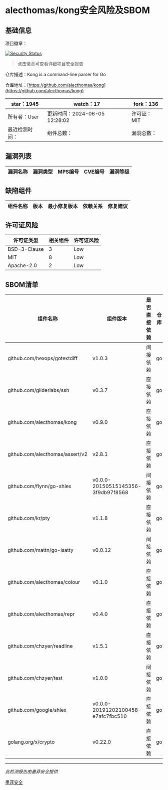 # alecthomas/kong安全风险及SBOM

## 基础信息

项目徽章：

[![Security Status](https://www.murphysec.com/platform3/v31/badge/1804943136704995328.svg)](https://www.murphysec.com/console/report/1804943136478502912/1804943136704995328)

> 点击徽章可查看详细项目安全报告

仓库描述：Kong is a command-line parser for Go

仓库地址：[https://github.com/alecthomas/kong](https://github.com/alecthomas/kong)

| star：1945 | watch：17 | fork：136 |
| ----------- | -------------- | ------------ |
| 所有者：User | 更新时间：2024-06-05 12:28:02 | 许可证：MIT |
| 最近检测时间： | 组件总数： | 漏洞总数： |




## 漏洞列表

| 漏洞名称 | 漏洞类型 | MPS编号 | CVE编号 | 漏洞等级 |
| ------- | ------ | ------- | ------ | ----- |





## 缺陷组件

| 组件名称 | 版本 | 最小修复版本 | 依赖关系 | 修复建议 |
| -------- | ---- | ------------ | -------- | -------- |





## 许可证风险

| 许可证类型 | 相关组件 | 许可证风险 |
| ---------- | -------- | ---------- |
|BSD-3-Clause|3|Low|
|MIT|8|Low|
|Apache-2.0|2|Low|




## SBOM清单

| 组件名称 | 组件版本 | 是否直接依赖 | 仓库 |
| -------- | -------- | ------------ | ---- |
|github.com/hexops/gotextdiff|v1.0.3|间接依赖|go|
|github.com/gliderlabs/ssh|v0.3.7|直接依赖|go|
|github.com/alecthomas/kong|v0.9.0|直接依赖|go|
|github.com/alecthomas/assert/v2|v2.8.1|直接依赖|go|
|github.com/flynn/go-shlex|v0.0.0-20150515145356-3f9db97f8568|间接依赖|go|
|github.com/kr/pty|v1.1.8|直接依赖|go|
|github.com/mattn/go-isatty|v0.0.12|间接依赖|go|
|github.com/alecthomas/colour|v0.1.0|直接依赖|go|
|github.com/alecthomas/repr|v0.4.0|直接依赖|go|
|github.com/chzyer/readline|v1.5.1|直接依赖|go|
|github.com/chzyer/test|v1.0.0|间接依赖|go|
|github.com/google/shlex|v0.0.0-20191202100458-e7afc7fbc510|直接依赖|go|
|golang.org/x/crypto|v0.22.0|直接依赖|go|


------

*此检测报告由墨菲安全提供*

[墨菲安全](www.murphysec.com)